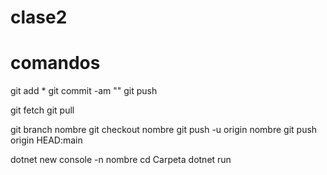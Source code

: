 # clase2

# comandos
git add *
git commit -am ""
git push

git fetch
git pull

git branch nombre
git checkout nombre
git push -u origin nombre
git push origin HEAD:main

dotnet new console -n nombre 
cd Carpeta
dotnet run
